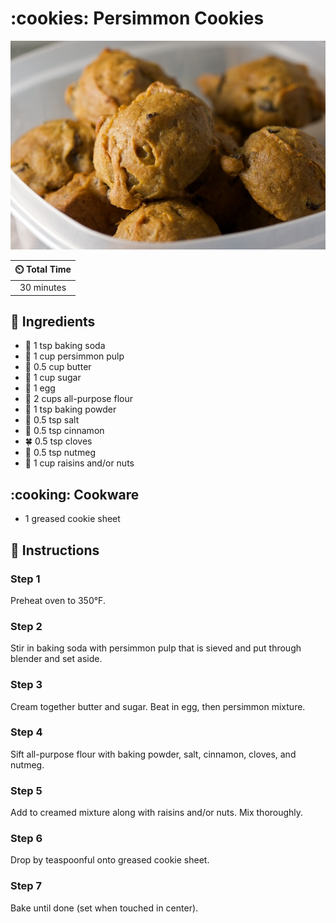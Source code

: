 # :cookies: Persimmon Cookies

![Persimmon Cookies](../assets/images/persimmon-cookies.jpg)

| :timer_clock: Total Time |
|:-----------------------: |
| 30 minutes |

## :salt: Ingredients

- :cup_with_straw: 1 tsp baking soda
- :sponge: 1 cup persimmon pulp
- :butter: 0.5 cup butter
- :candy: 1 cup sugar
- :egg: 1 egg
- :ear_of_rice: 2 cups all-purpose flour
- :dash: 1 tsp baking powder
- :salt: 0.5 tsp salt
- :custard: 0.5 tsp cinnamon
- :four_leaf_clover: 0.5 tsp cloves
- :chestnut: 0.5 tsp nutmeg
- :chestnut: 1 cup raisins and/or nuts

## :cooking: Cookware

- 1 greased cookie sheet

## :pencil: Instructions

### Step 1

Preheat oven to 350°F.

### Step 2

Stir in baking soda with persimmon pulp that is sieved and put through blender and set aside.

### Step 3

Cream together butter and sugar. Beat in egg, then persimmon mixture.

### Step 4

Sift all-purpose flour with baking powder, salt, cinnamon, cloves, and nutmeg.

### Step 5

Add to creamed mixture along with raisins and/or nuts. Mix thoroughly.

### Step 6

Drop by teaspoonful onto greased cookie sheet.

### Step 7

Bake until done (set when touched in center).
